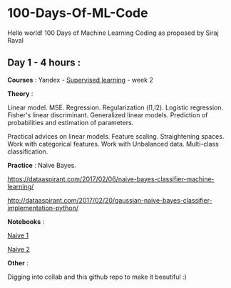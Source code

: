 # 100-Days-Of-ML-Code
Hello world!
100 Days of Machine Learning Coding as proposed by Siraj Raval

## Day 1 - 4 hours :

**Courses** : Yandex - [Supervised learning](https://www.coursera.org/learn/supervised-learning/home/welcome) - week 2 

**Theory** : 

Linear model. MSE. Regression. Regularization (l1,l2). Logistic regression. Fisher's linear discriminant. Generalized linear models. Prediction of probabilities and estimation of parameters.

Practical advices on linear models. Feature scaling. Straightening spaces. Work with categorical features. Work with Unbalanced data. Multi-class classification.

**Practice** : Naive Bayes.

https://dataaspirant.com/2017/02/06/naive-bayes-classifier-machine-learning/

http://dataaspirant.com/2017/02/20/gaussian-naive-bayes-classifier-implementation-python/

**Notebooks** :

[Naive 1](https://colab.research.google.com/drive/1UnSuv1SsrW_8-uvIjCOKoE9UGhE3gdFT)

[Naive 2](https://colab.research.google.com/drive/1DdPtNxKLTjgk1PE1rp9xTb4IHSgyp6rF)

**Other** :

Digging into collab and this github repo to make it beautiful :)
